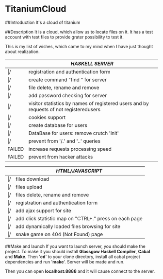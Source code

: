 # TitaniumCloud
##Introduction
It's a cloud of titanium

##Description
It is a cloud, which allow us to locate files on it. It has a test account with test files to provide grater possibility to test it.

This is my list of wishes, which came to my mind when I have just thought about realization.

| |*HASKELL SERVER*|
|----|----|
|\|/ |registration and authentication form|
|\|/ |create command "find <username>" for server|
|\|/ |file delete, rename and remove|
|\|/ |add password checking for server|
|\|/ |visitor statistics by names of registered users and by requests of not registeredusers|
|\|/ |cookies support|
|\|/ |create database for users|
|\|/ |DataBase for users: remove crutch 'init'|
|\|/ |prevent from '/.' and '..' queries|
|FAILED |increase requests processing speed|
|FAILED |prevent from hacker attacks|

| |*HTML/JAVASCRIPT*|
|----|----|
|\|/ |files download|
|\|/ |files upload|
|\|/ |files delete, rename and remove|
|\|/ |registration and authentication form|
|\|/ |add ajax support for site|
|\|/ |add click statistic map on "CTRL+." press on each page|
|\|/ |add dynamically loaded files browsing for site|
|\|/ |snake game on 404 (Not Found) page|

##Make and launch
If you want to launch server, you should make the project. 
To make it you should install **Glassgow Haskell Compiler**, **Cabal** and **Make**. Then '**cd**' to your clone directory, install all cabal project dependencies and run '**make**'. Server will be made and run.

Then you can open **localhost:8888** and it will cause connect to the server.
